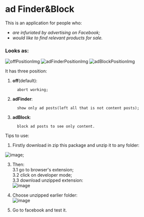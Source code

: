 # ad Finder&Block

This is an application for people who:
* *are infuriated by advertising on Facebook;*
* *would like to find relevant products for sale.*

### Looks as:

![offPositionImg](https://user-images.githubusercontent.com/58307006/111538722-b3a83200-8775-11eb-84b4-e761d54bc693.png)
![adFinderPositionImg](https://user-images.githubusercontent.com/58307006/111534452-ac325a00-8770-11eb-9cda-0aadc17cf3bc.png)
![adBlockPositionImg](https://user-images.githubusercontent.com/58307006/111534496-b8b6b280-8770-11eb-8b84-2d7b965d95f2.png)  

It has three position: 
1. **off**(default):

         abort working;
2. **adFinder**: 

         show only ad posts(left all that is not content posts);
3. **adBlock**: 

         block ad posts to see only content.

Tips to use:

1. Firstly download in zip this package and unzip it to any folder:  

![image](https://user-images.githubusercontent.com/58307006/111536228-a6d60f00-8772-11eb-9b30-7a56b1570b86.png);  
 
3. Then:  
  3.1 go to browser's extension;  
  3.2 click on developer mode;  
  3.3 download unzipped extension:  
![image](https://user-images.githubusercontent.com/58307006/111536637-2a8ffb80-8773-11eb-9830-22b453438e66.png)  

4. Choose unzipped earlier folder:  
![image](https://user-images.githubusercontent.com/58307006/111537551-42b44a80-8774-11eb-8f4c-814f3892e15c.png)  
5. Go to facebook and test it.
